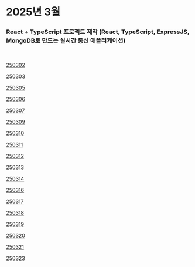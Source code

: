 # 2025년 3월

### React + TypeScript 프로젝트 제작 (React, TypeScript, ExpressJS, MongoDB로 만드는 실시간 통신 애플리케이션)

<br />

[250302](/DateLink/2025-03/250302.md)

[250303](/DateLink/2025-03/250303.md)

[250305](/DateLink/2025-03/250305.md)

[250306](/DateLink/2025-03/250306.md)

[250307](/DateLink/2025-03/250307.md)

[250309](/DateLink/2025-03/250309.md)

[250310](/DateLink/2025-03/250310.md)

[250311](/DateLink/2025-03/250311.md)

[250312](/DateLink/2025-03/250312.md)

[250313](/DateLink/2025-03/250313.md)

[250314](/DateLink/2025-03/250314.md)

[250316](/DateLink/2025-03/250316.md)

[250317](/DateLink/2025-03/250317.md)

[250318](/DateLink/2025-03/250318.md)

[250319](/DateLink/2025-03/250319.md)

[250320](/DateLink/2025-03/250320.md)

[250321](/DateLink/2025-03/250321.md)

[250323](/DateLink/2025-03/250323.md)

<!-- [250324](/DateLink/2025-03/250324.md)

[250325](/DateLink/2025-03/250325.md)

[250326](/DateLink/2025-03/250326.md)

[250327](/DateLink/2025-03/250327.md)

[250328](/DateLink/2025-03/250328.md) -->
